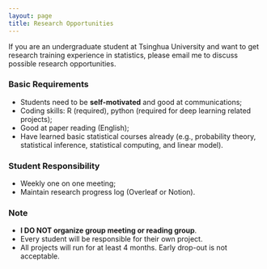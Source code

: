 ```yaml
---
layout: page
title: Research Opportunities
---
```


If you are an undergraduate student at Tsinghua University and want to get research training experience in statistics, please email me to discuss possible research opportunities.

### Basic Requirements

- Students need to be **self-motivated** and good at communications;
- Coding skills: R (required), python (required for deep learning related projects);
- Good at paper reading (English);
- Have learned basic statistical courses already (e.g., probability theory, statistical inference, statistical computing, and linear model).

### Student Responsibility

- Weekly one on one meeting;
- Maintain research progress log (Overleaf or Notion).

### Note

- **I DO NOT organize group meeting or reading group**.
- Every student will be responsible for their own project.
- All projects will run for at least 4 months. Early drop-out is not acceptable.


